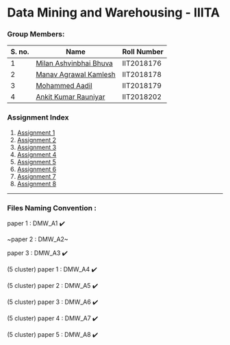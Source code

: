 # Data Mining and Warehousing - IIITA

### Group Members:

| S. no. | Name | Roll Number |
| - | - | - |
| 1 | [Milan Ashvinbhai Bhuva](https://github.com/mb557) | IIT2018176 |
| 2 | [Manav Agrawal Kamlesh](https://github.com/mka2011) | IIT2018178 |
| 3 | [Mohammed Aadil](https://github.com/xxdil) | IIT2018179 |
| 4 | [Ankit Kumar Rauniyar](https://github.com/Nkit-333) | IIT2018202 |

### Assignment Index

1) [Assignment 1](https://github.com/XXDIL/DMI/tree/main/DMW_A1)
2) [Assignment 2](https://github.com/XXDIL/DMW/tree/main/DMW_A2)
3) [Assignment 3](https://github.com/XXDIL/DMW/tree/main/DMW_A3)
4) [Assignment 4](https://github.com/XXDIL/DMW/tree/main/DMW_A4)
5) [Assignment 5](https://github.com/XXDIL/DMW/tree/main/DMW_A5)
6) [Assignment 6](https://github.com/XXDIL/DMW/tree/main/DMW_A6)
7) [Assignment 7](https://github.com/XXDIL/DMW/tree/main/DMW_A7)
8) [Assignment 8](https://github.com/XXDIL/DMW/tree/main/DMW_A8)

------

### Files Naming Convention :

paper 1  : DMW_A1 :heavy_check_mark:

~paper 2  : DMW_A2~

paper 3  : DMW_A3 :heavy_check_mark:

(5 cluster) paper 1  : DMW_A4 :heavy_check_mark:

(5 cluster) paper 2  : DMW_A5 :heavy_check_mark:

(5 cluster) paper 3  : DMW_A6 :heavy_check_mark:

(5 cluster) paper 4  : DMW_A7 :heavy_check_mark:

(5 cluster) paper 5  : DMW_A8 :heavy_check_mark:
